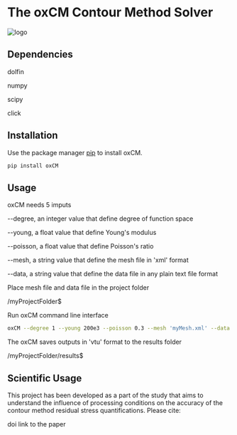 # The oxCM Contour Method Solver

![logo](https://raw.githubusercontent.com/fffatttihhh/oxCM/main/logo.png)


## Dependencies

dolfin

numpy

scipy

click


## Installation

Use the package manager [pip](https://pip.pypa.io/en/stable/) to install oxCM.

```bash
pip install oxCM
```

## Usage
oxCM needs 5 imputs

--degree, an integer value that define degree of function space

--young, a float value that define Young's modulus

--poisson, a float value that define Poisson's ratio

--mesh, a string value that define the mesh file in 'xml' format

--data, a string value that define the data file in any plain text file format

Place mesh file and data file in the project folder

/myProjectFolder$

Run oxCM command line interface

```bash
oxCM --degree 1 --young 200e3 --poisson 0.3 --mesh 'myMesh.xml' --data 'myData.txt'
```
The oxCM saves outputs in 'vtu' format to the results folder

/myProjectFolder/results$

## Scientific Usage
This project has been developed as a part of the study that aims to understand the influence of processing conditions on the accuracy of the contour method residual stress quantifications. Please cite:

doi link to the paper
